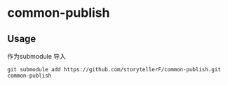 # common-publish

## Usage

作为submodule 导入

```shell
git submodule add https://github.com/storytellerF/common-publish.git common-publish
```
